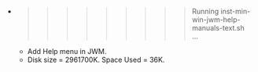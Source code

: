 * >>>>>>>>> Running inst-min-win-jwm-help-manuals-text.sh ...
  * Add Help menu in JWM.
  * Disk size = 2961700K. Space Used = 36K.
